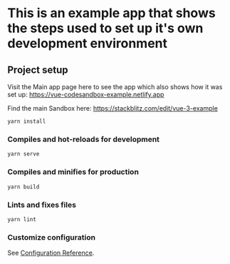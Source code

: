 # This is an example app that shows the steps used to set up it's own development environment

## Project setup

Visit the Main app page here to see the app which also shows how it was set up: https://vue-codesandbox-example.netlify.app

Find the main Sandbox here: https://stackblitz.com/edit/vue-3-example

```
yarn install
```

### Compiles and hot-reloads for development

```
yarn serve
```

### Compiles and minifies for production

```
yarn build
```

### Lints and fixes files

```
yarn lint
```

### Customize configuration

See [Configuration Reference](https://cli.vuejs.org/config/).
